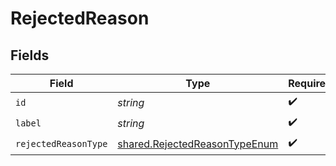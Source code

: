 # RejectedReason


## Fields

| Field                                                                          | Type                                                                           | Required                                                                       | Description                                                                    |
| ------------------------------------------------------------------------------ | ------------------------------------------------------------------------------ | ------------------------------------------------------------------------------ | ------------------------------------------------------------------------------ |
| `id`                                                                           | *string*                                                                       | :heavy_check_mark:                                                             | N/A                                                                            |
| `label`                                                                        | *string*                                                                       | :heavy_check_mark:                                                             | N/A                                                                            |
| `rejectedReasonType`                                                           | [shared.RejectedReasonTypeEnum](../../models/shared/rejectedreasontypeenum.md) | :heavy_check_mark:                                                             | N/A                                                                            |